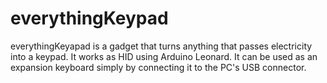 # everythingKeypad
everythingKeyapad is a gadget that turns anything that passes electricity into a keypad. It works as HID using Arduino Leonard. It can be used as an expansion keyboard simply by connecting it to the PC's USB connector.
